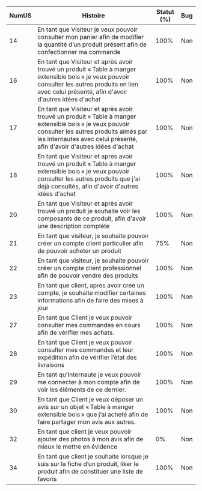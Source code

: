 | NumUS  | Histoire                                                                                                 | Statut (%) | Bug  |
|-----|----------------------------------------------------------------------------------------------------------|------------|------|
| 14  | En tant que Visiteur je veux pouvoir consulter mon panier afin de modifier la quantité d’un produit présent afin de confectionner ma commande | 100%         | Non  |
| 16  | En tant que Visiteur et après avoir trouvé un produit « Table à manger extensible bois » je veux pouvoir consulter les autres produits en lien avec celui présenté, afin d'avoir d'autres idées d'achat | 100%        | Non  |
| 17  | En tant que Visiteur et après avoir trouvé un produit « Table à manger extensible bois » je veux pouvoir consulter les autres produits aimés par les internautes avec celui présenté, afin d'avoir d'autres idées d'achat | 100%        | Non  |
| 18  | En tant que Visiteur et après avoir trouvé un produit « Table à manger extensible bois » je veux pouvoir consulter les autres produits que j'ai déjà consultés, afin d'avoir d'autres idées d'achat | 100%        | Non  |
| 20  | En tant que Visiteur et après avoir trouvé un produit je souhaite voir les composants de ce produit, afin d'avoir une description complète | 100%        | Non  |
| 21  | En tant que visiteur, je souhaite pouvoir créer un compte client particulier afin de pouvoir acheter un produit | 75%       | Non  |
| 22  | En tant que visiteur, je souhaite pouvoir créer un compte client professionnel afin de pouvoir vendre des produits | 100%        | Non  |
| 23  | En tant que client, après avoir créé un compte, je souhaite modifier certaines informations afin de faire des mises à jour | 100%        | Non  |
| 27  | En tant que Client je veux pouvoir consulter mes commandes en cours afin de vérifier mes achats. | 100%        | Non  |
| 28  | En tant que Client je veux pouvoir consulter mes commandes et leur expédition afin de vérifier l’état des livraisons | 100%        | Non  |
| 29  | En tant qu’Internaute je veux pouvoir me connecter à mon compte afin de voir les éléments de ce dernier. | 100%       | Non  |
| 30  | En tant que Client je veux déposer un avis sur un objet « Table à manger extensible bois » que j’ai acheté afin de faire partager mon avis aux autres. | 100%        | Non  |
| 32  | En tant que client je veux pouvoir ajouter des photos à mon avis afin de mieux le mettre en évidence | 0%        | Non  |
| 34  | En tant que client je souhaite lorsque je suis sur la fiche d’un produit, liker le produit afin de constituer une liste de favoris | 100%        | Non  |